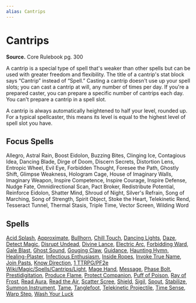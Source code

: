 ```yaml
---
alias: Cantrips
---
```


# Cantrips

**Source.** Core Rulebook pg. 300

A cantrip is a special type of spell that's weaker than other spells but can be used with greater freedom and flexibility. The title of a cantrip's stat block says “Cantrip” instead of “Spell.” Casting a cantrip doesn't use up your spell slots; you can cast a cantrip at will, any number of times per day. If you're a prepared caster, you can prepare a specific number of cantrips each day. You can't prepare a cantrip in a spell slot.

A cantrip is always automatically heightened to half your level, rounded up. For a typical spellcaster, this means its level is equal to the highest level of spell slot you have.

## Focus Spells

Allegro, Astral Rain, Boost Eidolon, Buzzing Bites, Clinging Ice, Contagious Idea, Dancing Blade, Dirge of Doom, Discern Secrets, Distortion Lens, Entropic Wheel, Evil Eye, Forbidden Thought, Foresee the Path, Ghostly Shift, Glimpse Weakness, Hologram Cage, House of Imaginary Walls, Imaginary Weapon, Inspire Competence, Inspire Courage, Inspire Defense, Nudge Fate, Omnidirectional Scan, Pact Broker, Redistribute Potential, Reinforce Eidolon, Shatter Mind, Shroud of Night, Silver's Refrain, Song of Marching, Song of Strength, Spirit Object, Stoke the Heart, Telekinetic Rend, Tesseract Tunnel, Thermal Stasis, Triple Time, Vector Screen, Wilding Word

## Spells

[Acid Splash](Acid%20Splash.md), [Approximate](Approximate.md), [Bullhorn](Bullhorn.md), [Chill Touch](Chill%20Touch.md), [Dancing Lights](Dancing%20Lights.md), [Daze](Daze.md), [Detect Magic](Detect%20Magic.md), [Disrupt Undead](Disrupt%20Undead.md), [Divine Lance](Divine%20Lance.md), [Electric Arc](Electric%20Arc.md), [Forbidding Ward](Forbidding%20Ward.md), [Gale Blast](Gale%20Blast.md), [Ghost Sound](Ghost%20Sound.md), [Gouging Claw](Gouging%20Claw.md), [Guidance](Guidance.md), [Haunting Hymn](Haunting%20Hymn.md), [Healing-Plaster](Healing-Plaster.md), [Infectious Enthusiasm](Infectious%20Enthusiasm.md), [Inside Ropes](Inside%20Ropes.md), [Invoke True Name](Invoke%20True%20Name.md), [Join Pasts](Join%20Pasts.md), [Know Direction](Know%20Direction.md), [1 TTRPG/PF2e Wiki/Magic/Spells/Cantrips/Light](1%20TTRPG/PF2e%20Wiki/Magic/Spells/Cantrips/Light), [Mage Hand](Mage%20Hand.md), [Message](Message.md), [Phase Bolt](Phase%20Bolt.md), [Prestidigitation](Prestidigitation.md), [Produce Flame](Produce%20Flame.md), [Protect Companion](Protect%20Companion.md), [Puff of Poison](Puff%20of%20Poison.md), [Ray of Frost](Ray%20of%20Frost.md), [Read Aura](Read%20Aura.md), [Read the Air](Read%20the%20Air.md), [Scatter Scree](Scatter%20Scree.md), [Shield](Shield.md), [Sigil](Sigil.md), [Spout](Spout.md), [Stabilize](Stabilize.md), [Summon Instrument](Summon%20Instrument.md), [Tame](Tame.md), [Tanglefoot](Tanglefoot.md), [Telekinetic Projectile](Telekinetic%20Projectile.md), [Time Sense](Time%20Sense.md), [Warp Step](Warp%20Step.md), [Wash Your Luck](Wash%20Your%20Luck.md)
